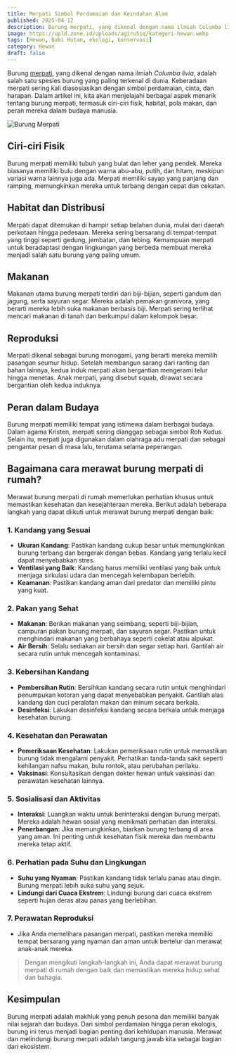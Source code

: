 ```yaml
---
title: Merpati Simbol Perdamaian dan Keindahan Alam
published: 2025-04-12
description: Burung merpati, yang dikenal dengan nama ilmiah Columba livia, adalah salah satu spesies burung yang paling terkenal di dunia.
image: https://upld.zone.id/uploads/agiru5iq/kategori-hewan.webp
tags: [Hewan, Babi Hutan, ekologi, konservasi]
category: Hewan
draft: false
---
```


Burung [merpati](https://id.m.wikipedia.org/wiki/Columbidae), yang dikenal dengan nama ilmiah *Columba livia*, adalah salah satu spesies burung yang paling terkenal di dunia. Keberadaan merpati sering kali diasosiasikan dengan simbol perdamaian, cinta, dan harapan. Dalam artikel ini, kita akan menjelajahi berbagai aspek menarik tentang burung merpati, termasuk ciri-ciri fisik, habitat, pola makan, dan peran mereka dalam budaya manusia.

![Burung Merpati](https://upload.wikimedia.org/wikipedia/commons/2/2b/Rock_dove_-_natures_pics.jpg)

## Ciri-ciri Fisik
Burung merpati memiliki tubuh yang bulat dan leher yang pendek. Mereka biasanya memiliki bulu dengan warna abu-abu, putih, dan hitam, meskipun variasi warna lainnya juga ada. Merpati memiliki sayap yang panjang dan ramping, memungkinkan mereka untuk terbang dengan cepat dan cekatan.

## Habitat dan Distribusi
Merpati dapat ditemukan di hampir setiap belahan dunia, mulai dari daerah perkotaan hingga pedesaan. Mereka sering bersarang di tempat-tempat yang tinggi seperti gedung, jembatan, dan tebing. Kemampuan merpati untuk beradaptasi dengan lingkungan yang berbeda membuat mereka menjadi salah satu burung yang paling umum.

## Makanan
Makanan utama burung merpati terdiri dari biji-bijian, seperti gandum dan jagung, serta sayuran segar. Mereka adalah pemakan granivora, yang berarti mereka lebih suka makanan berbasis biji. Merpati sering terlihat mencari makanan di tanah dan berkumpul dalam kelompok besar.

## Reproduksi
Merpati dikenal sebagai burung monogami, yang berarti mereka memilih pasangan seumur hidup. Setelah membangun sarang dari ranting dan bahan lainnya, kedua induk merpati akan bergantian mengerami telur hingga menetas. Anak merpati, yang disebut squab, dirawat secara bergantian oleh kedua induknya.

## Peran dalam Budaya
Burung merpati memiliki tempat yang istimewa dalam berbagai budaya. Dalam agama Kristen, merpati sering dianggap sebagai simbol Roh Kudus. Selain itu, merpati juga digunakan dalam olahraga adu merpati dan sebagai pengantar pesan di masa lalu, terutama selama peperangan.

## Bagaimana cara merawat burung merpati di rumah?

Merawat burung merpati di rumah memerlukan perhatian khusus untuk memastikan kesehatan dan kesejahteraan mereka. Berikut adalah beberapa langkah yang dapat diikuti untuk merawat burung merpati dengan baik:

### 1. **Kandang yang Sesuai**
   - **Ukuran Kandang**: Pastikan kandang cukup besar untuk memungkinkan burung terbang dan bergerak dengan bebas. Kandang yang terlalu kecil dapat menyebabkan stres.
   - **Ventilasi yang Baik**: Kandang harus memiliki ventilasi yang baik untuk menjaga sirkulasi udara dan mencegah kelembapan berlebih.
   - **Keamanan**: Pastikan kandang aman dari predator dan memiliki pintu yang kuat.

### 2. **Pakan yang Sehat**
   - **Makanan**: Berikan makanan yang seimbang, seperti biji-bijian, campuran pakan burung merpati, dan sayuran segar. Pastikan untuk menghindari makanan yang berbahaya seperti cokelat atau alpukat.
   - **Air Bersih**: Selalu sediakan air bersih dan segar setiap hari. Gantilah air secara rutin untuk mencegah kontaminasi.

### 3. **Kebersihan Kandang**
   - **Pembersihan Rutin**: Bersihkan kandang secara rutin untuk menghindari penumpukan kotoran yang dapat menyebabkan penyakit. Gantilah alas kandang dan cuci peralatan makan dan minum secara berkala.
   - **Desinfeksi**: Lakukan desinfeksi kandang secara berkala untuk menjaga kesehatan burung.

### 4. **Kesehatan dan Perawatan**
   - **Pemeriksaan Kesehatan**: Lakukan pemeriksaan rutin untuk memastikan burung tidak mengalami penyakit. Perhatikan tanda-tanda sakit seperti kehilangan nafsu makan, bulu rontok, atau perubahan perilaku.
   - **Vaksinasi**: Konsultasikan dengan dokter hewan untuk vaksinasi dan perawatan kesehatan lainnya.

### 5. **Sosialisasi dan Aktivitas**
   - **Interaksi**: Luangkan waktu untuk berinteraksi dengan burung merpati. Mereka adalah hewan sosial yang menikmati perhatian dan interaksi.
   - **Penerbangan**: Jika memungkinkan, biarkan burung terbang di area yang aman. Ini penting untuk kesehatan fisik mereka dan membantu mereka tetap aktif.

### 6. **Perhatian pada Suhu dan Lingkungan**
   - **Suhu yang Nyaman**: Pastikan kandang tidak terlalu panas atau dingin. Burung merpati lebih suka suhu yang sejuk.
   - **Lindungi dari Cuaca Ekstrem**: Lindungi burung dari cuaca ekstrem seperti hujan deras atau panas yang berlebihan.

### 7. **Perawatan Reproduksi**
   - Jika Anda memelihara pasangan merpati, pastikan mereka memiliki tempat bersarang yang nyaman dan aman untuk bertelur dan merawat anak-anak mereka.

> Dengan mengikuti langkah-langkah ini, Anda dapat merawat burung merpati di rumah dengan baik dan memastikan mereka hidup sehat dan bahagia.

## Kesimpulan
Burung merpati adalah makhluk yang penuh pesona dan memiliki banyak nilai sejarah dan budaya. Dari simbol perdamaian hingga peran ekologis, burung ini terus menjadi bagian penting dari kehidupan manusia. Merawat dan melindungi burung merpati adalah tangung jawab kita sebagai bagian dari ekosistem.
